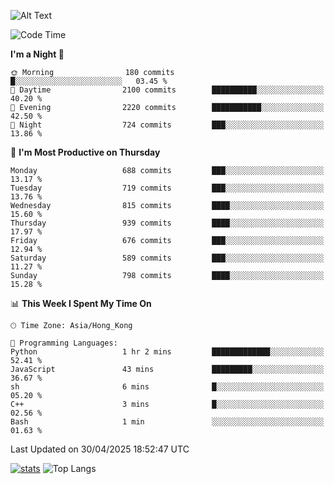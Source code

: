 ![Alt Text](https://media.tenor.com/3Gehha8RO-sAAAAC/goose-dance.gif)

<!--START_SECTION:waka-->
![Code Time](http://img.shields.io/badge/Code%20Time-446%20hrs%2040%20mins-blue)

**I'm a Night 🦉** 

```text
🌞 Morning                180 commits         █░░░░░░░░░░░░░░░░░░░░░░░░   03.45 % 
🌆 Daytime                2100 commits        ██████████░░░░░░░░░░░░░░░   40.20 % 
🌃 Evening                2220 commits        ███████████░░░░░░░░░░░░░░   42.50 % 
🌙 Night                  724 commits         ███░░░░░░░░░░░░░░░░░░░░░░   13.86 % 
```
📅 **I'm Most Productive on Thursday** 

```text
Monday                   688 commits         ███░░░░░░░░░░░░░░░░░░░░░░   13.17 % 
Tuesday                  719 commits         ███░░░░░░░░░░░░░░░░░░░░░░   13.76 % 
Wednesday                815 commits         ████░░░░░░░░░░░░░░░░░░░░░   15.60 % 
Thursday                 939 commits         ████░░░░░░░░░░░░░░░░░░░░░   17.97 % 
Friday                   676 commits         ███░░░░░░░░░░░░░░░░░░░░░░   12.94 % 
Saturday                 589 commits         ███░░░░░░░░░░░░░░░░░░░░░░   11.27 % 
Sunday                   798 commits         ████░░░░░░░░░░░░░░░░░░░░░   15.28 % 
```


📊 **This Week I Spent My Time On** 

```text
🕑︎ Time Zone: Asia/Hong_Kong

💬 Programming Languages: 
Python                   1 hr 2 mins         █████████████░░░░░░░░░░░░   52.41 % 
JavaScript               43 mins             █████████░░░░░░░░░░░░░░░░   36.67 % 
sh                       6 mins              █░░░░░░░░░░░░░░░░░░░░░░░░   05.20 % 
C++                      3 mins              █░░░░░░░░░░░░░░░░░░░░░░░░   02.56 % 
Bash                     1 min               ░░░░░░░░░░░░░░░░░░░░░░░░░   01.63 % 
```


 Last Updated on 30/04/2025 18:52:47 UTC
<!--END_SECTION:waka-->
[![stats](https://github-readme-stats-rose-phi.vercel.app/api?username=jxncted&count_private=true)](https://github.com/jxncted/github-readme-stats)
![Top Langs](https://github-readme-stats-rose-phi.vercel.app/api/top-langs/?username=jxncted\&layout=compact&hide=c,assembly,jupyter%20notebook)
